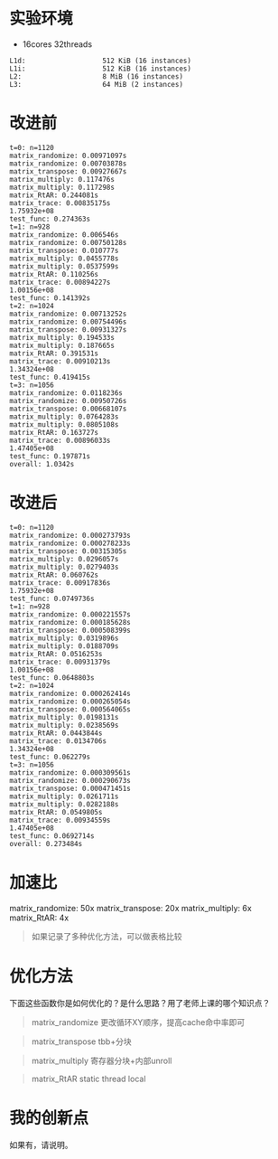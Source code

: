 # 实验环境
* 16cores 32threads
```
L1d:                   512 KiB (16 instances)
L1i:                   512 KiB (16 instances)
L2:                    8 MiB (16 instances)
L3:                    64 MiB (2 instances)
```

# 改进前

```
t=0: n=1120
matrix_randomize: 0.00971097s
matrix_randomize: 0.00703878s
matrix_transpose: 0.00927667s
matrix_multiply: 0.117476s
matrix_multiply: 0.117298s
matrix_RtAR: 0.244081s
matrix_trace: 0.00835175s
1.75932e+08
test_func: 0.274363s
t=1: n=928
matrix_randomize: 0.006546s
matrix_randomize: 0.00750128s
matrix_transpose: 0.010777s
matrix_multiply: 0.0455778s
matrix_multiply: 0.0537599s
matrix_RtAR: 0.110256s
matrix_trace: 0.00894227s
1.00156e+08
test_func: 0.141392s
t=2: n=1024
matrix_randomize: 0.00713252s
matrix_randomize: 0.00754496s
matrix_transpose: 0.00931327s
matrix_multiply: 0.194533s
matrix_multiply: 0.187665s
matrix_RtAR: 0.391531s
matrix_trace: 0.00910213s
1.34324e+08
test_func: 0.419415s
t=3: n=1056
matrix_randomize: 0.0118236s
matrix_randomize: 0.00950726s
matrix_transpose: 0.00668107s
matrix_multiply: 0.0764283s
matrix_multiply: 0.0805108s
matrix_RtAR: 0.163727s
matrix_trace: 0.00896033s
1.47405e+08
test_func: 0.197871s
overall: 1.0342s
```

# 改进后

```
t=0: n=1120
matrix_randomize: 0.000273793s
matrix_randomize: 0.000278233s
matrix_transpose: 0.00315305s
matrix_multiply: 0.0296057s
matrix_multiply: 0.0279403s
matrix_RtAR: 0.060762s
matrix_trace: 0.00917836s
1.75932e+08
test_func: 0.0749736s
t=1: n=928
matrix_randomize: 0.000221557s
matrix_randomize: 0.000185628s
matrix_transpose: 0.000508399s
matrix_multiply: 0.0319896s
matrix_multiply: 0.0188709s
matrix_RtAR: 0.0516253s
matrix_trace: 0.00931379s
1.00156e+08
test_func: 0.0648803s
t=2: n=1024
matrix_randomize: 0.000262414s
matrix_randomize: 0.000265054s
matrix_transpose: 0.000564065s
matrix_multiply: 0.0198131s
matrix_multiply: 0.0238569s
matrix_RtAR: 0.0443844s
matrix_trace: 0.0134706s
1.34324e+08
test_func: 0.062279s
t=3: n=1056
matrix_randomize: 0.000309561s
matrix_randomize: 0.000290673s
matrix_transpose: 0.000471451s
matrix_multiply: 0.0261711s
matrix_multiply: 0.0282188s
matrix_RtAR: 0.0549805s
matrix_trace: 0.00934559s
1.47405e+08
test_func: 0.0692714s
overall: 0.273484s
```

# 加速比

matrix_randomize: 50x
matrix_transpose: 20x
matrix_multiply: 6x
matrix_RtAR: 4x

> 如果记录了多种优化方法，可以做表格比较

# 优化方法

下面这些函数你是如何优化的？是什么思路？用了老师上课的哪个知识点？

> matrix_randomize
更改循环XY顺序，提高cache命中率即可

> matrix_transpose
tbb+分块

> matrix_multiply
寄存器分块+内部unroll

> matrix_RtAR
static thread local

# 我的创新点

如果有，请说明。
